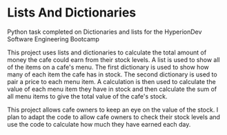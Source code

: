 # Lists And Dictionaries
Python task completed on Dictionaries and lists for the HyperionDev Software Engineering Bootcamp

This project uses lists and dictionaries to calculate the total amount of money the cafe could earn from their stock levels.
A list is used to show all of the items on a cafe's menu. The first dictionary is used to show how many of each item the cafe has in stock.
The second dictionary is used to pair a price to each menu item.
A calculation is then used to calculate the value of each menu item they have in stock and then calculate the sum of all menu items to give the total value of the cafe's stock.

This project allows cafe owners to keep an eye on the value of the stock. I plan to adapt the code to allow cafe owners to check their stock levels and use the code to calculate how much they have earned each day.
